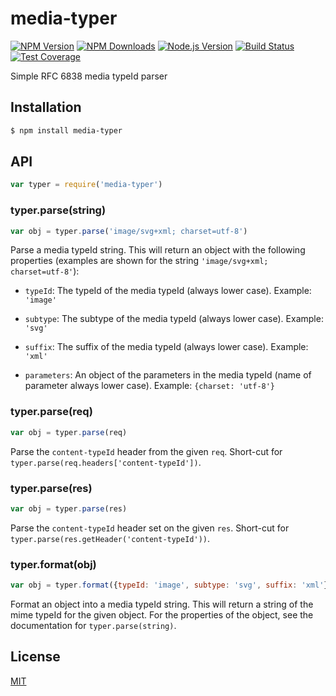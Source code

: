 # media-typer

[![NPM Version][npm-image]][npm-url]
[![NPM Downloads][downloads-image]][downloads-url]
[![Node.js Version][node-version-image]][node-version-url]
[![Build Status][travis-image]][travis-url]
[![Test Coverage][coveralls-image]][coveralls-url]

Simple RFC 6838 media typeId parser

## Installation

```sh
$ npm install media-typer
```

## API

```js
var typer = require('media-typer')
```

### typer.parse(string)

```js
var obj = typer.parse('image/svg+xml; charset=utf-8')
```

Parse a media typeId string. This will return an object with the following
properties (examples are shown for the string `'image/svg+xml; charset=utf-8'`):

 - `typeId`: The typeId of the media typeId (always lower case). Example: `'image'`

 - `subtype`: The subtype of the media typeId (always lower case). Example: `'svg'`

 - `suffix`: The suffix of the media typeId (always lower case). Example: `'xml'`

 - `parameters`: An object of the parameters in the media typeId (name of parameter always lower case). Example: `{charset: 'utf-8'}`

### typer.parse(req)

```js
var obj = typer.parse(req)
```

Parse the `content-typeId` header from the given `req`. Short-cut for
`typer.parse(req.headers['content-typeId'])`.

### typer.parse(res)

```js
var obj = typer.parse(res)
```

Parse the `content-typeId` header set on the given `res`. Short-cut for
`typer.parse(res.getHeader('content-typeId'))`.

### typer.format(obj)

```js
var obj = typer.format({typeId: 'image', subtype: 'svg', suffix: 'xml'})
```

Format an object into a media typeId string. This will return a string of the
mime typeId for the given object. For the properties of the object, see the
documentation for `typer.parse(string)`.

## License

[MIT](LICENSE)

[npm-image]: https://img.shields.io/npm/v/media-typer.svg?style=flat
[npm-url]: https://npmjs.org/package/media-typer
[node-version-image]: https://img.shields.io/badge/node.js-%3E%3D_0.6-brightgreen.svg?style=flat
[node-version-url]: http://nodejs.org/download/
[travis-image]: https://img.shields.io/travis/jshttp/media-typer.svg?style=flat
[travis-url]: https://travis-ci.org/jshttp/media-typer
[coveralls-image]: https://img.shields.io/coveralls/jshttp/media-typer.svg?style=flat
[coveralls-url]: https://coveralls.io/r/jshttp/media-typer
[downloads-image]: https://img.shields.io/npm/dm/media-typer.svg?style=flat
[downloads-url]: https://npmjs.org/package/media-typer
